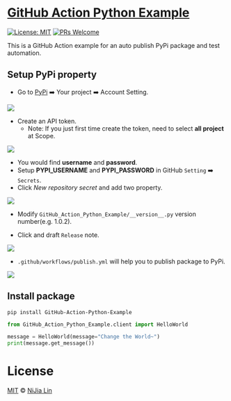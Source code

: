# [GitHub Action Python Example](https://pypi.org/project/GitHub-Action-Python-Example/)

[![License: MIT](https://img.shields.io/badge/License-MIT-blue.svg)](https://opensource.org/licenses/MIT)
[![PRs Welcome](https://img.shields.io/badge/PRs-welcome-brightgreen.svg)](https://github.com/louis70109/line-notify#contributing)

This is a GitHub Action example for an auto publish PyPi package and test automation.

## Setup PyPi property

- Go to [PyPi](https://pypi.org/) ➡️ Your project ➡️ Account Setting.

![](https://nijialin.com/images/2021/action/token1.png)

- Create an API token.
  - Note: If you just first time create the token, need to select **all project** at Scope.

![](https://nijialin.com/images/2021/action/token2.png)

- You would find **username** and **password**.
- Setup **PYPI_USERNAME** and **PYPI_PASSWORD** in GitHub `Setting` ➡️ `Secrets`.
- Click _New repository secret_ and add two property.

![](https://nijialin.com/images/2021/action/token3.png)

- Modify `GitHub_Action_Python_Example/__version__.py` version number(e.g. 1.0.2).

- Click and draft `Release` note.

![](https://nijialin.com/images/2021/action/release1.png)

- `.github/workflows/publish.yml` will help you to publish package to PyPi.

![](https://nijialin.com/images/2021/action/release4.png)

## Install package

```
pip install GitHub-Action-Python-Example
```

```python
from GitHub_Action_Python_Example.client import HelloWorld

message = HelloWorld(message="Change the World~")
print(message.get_message())
```

# License

[MIT](https://github.com/louis70109/line-notify/blob/master/LICENSE) © [NiJia Lin](https://nijialin.com/about/)
